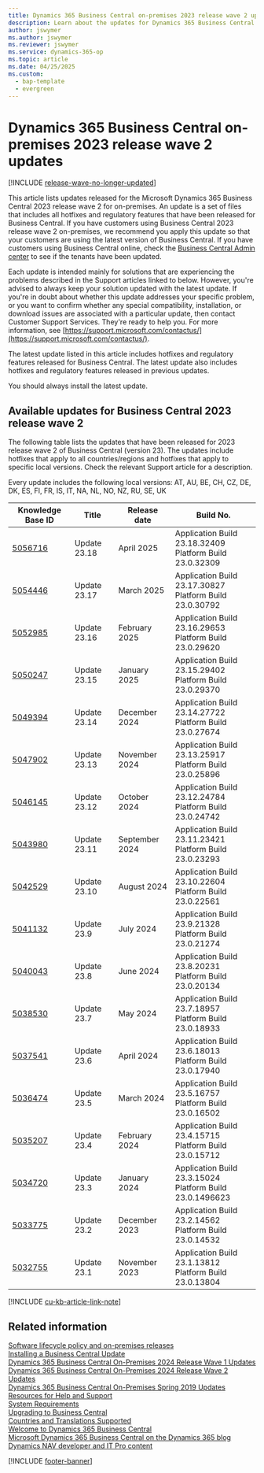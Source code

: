 ```yaml
---
title: Dynamics 365 Business Central on-premises 2023 release wave 2 updates
description: Learn about the updates for Dynamics 365 Business Central 2023 Release Wave 2 on-premises deployments.
author: jswymer
ms.author: jswymer
ms.reviewer: jswymer
ms.service: dynamics-365-op
ms.topic: article
ms.date: 04/25/2025
ms.custom:
  - bap-template
  - evergreen
---
```


# Dynamics 365 Business Central on-premises 2023 release wave 2 updates

[!INCLUDE [release-wave-no-longer-updated](../includes/release-wave-no-longer-updated.md)]

This article lists updates released for the Microsoft Dynamics 365 Business Central 2023 release wave 2 for on-premises. An update is a set of files that includes all hotfixes and regulatory features that have been released for Business Central. If you have customers using Business Central 2023 release wave 2 on-premises, we recommend you apply this update so that your customers are using the latest version of Business Central. If you have customers using Business Central online, check the [Business Central Admin center](../administration/tenant-admin-center.md) to see if the tenants have been updated.  

Each update is intended mainly for solutions that are experiencing the problems described in the Support articles linked to below. However, you're advised to always keep your solution updated with the latest update. If you're in doubt about whether this update addresses your specific problem, or you want to confirm whether any special compatibility, installation, or download issues are associated with a particular update, then contact Customer Support Services. They're ready to help you. For more information, see [https://support.microsoft.com/contactus/](https://support.microsoft.com/contactus/).

The latest update listed in this article includes hotfixes and regulatory features released for Business Central. The latest update also includes hotfixes and regulatory features released in previous updates.  

You should always install the latest update.

## Available updates for Business Central 2023 release wave 2

The following table lists the updates that have been released for 2023 release wave 2 of Business Central (version 23). The updates include hotfixes that apply to all countries/regions and hotfixes that apply to specific local versions. Check the relevant Support article for a description.

Every update includes the following local versions: AT, AU, BE, CH, CZ, DE, DK, ES, FI, FR, IS, IT, NA, NL, NO, NZ, RU, SE, UK

|Knowledge Base ID|Title|Release date  |Build No. |
|-----------------|-----|--------------|----------|
|[5056716](https://support.microsoft.com/help/5056716)|Update 23.18 |April 2025|Application Build 23.18.32409</br>Platform Build 23.0.32309|
|[5054446](https://support.microsoft.com/help/5054446)|Update 23.17 |March 2025|Application Build 23.17.30827</br>Platform Build 23.0.30792|
|[5052985](https://support.microsoft.com/help/5052985)|Update 23.16 |February 2025|Application Build 23.16.29653</br>Platform Build 23.0.29620|
|[5050247](https://support.microsoft.com/help/5050247)|Update 23.15 |January 2025|Application Build 23.15.29402</br>Platform Build 23.0.29370|
|[5049394](https://support.microsoft.com/help/5049394)|Update 23.14 |December 2024|Application Build 23.14.27722</br>Platform Build 23.0.27674|
|[5047902](https://support.microsoft.com/help/5047902)|Update 23.13 |November 2024|Application Build 23.13.25917</br>Platform Build 23.0.25896|
|[5046145](https://support.microsoft.com/help/5046145)|Update 23.12 |October 2024|Application Build 23.12.24784</br>Platform Build 23.0.24742|
|[5043980](https://support.microsoft.com/help/5043980)|Update 23.11 |September 2024|Application Build 23.11.23421</br>Platform Build 23.0.23293|
|[5042529](https://support.microsoft.com/help/5042529)|Update 23.10 |August 2024|Application Build 23.10.22604</br>Platform Build 23.0.22561|
|[5041132](https://support.microsoft.com/help/5041132)|Update 23.9 |July 2024|Application Build 23.9.21328</br>Platform Build 23.0.21274|
|[5040043](https://support.microsoft.com/help/5040043)|Update 23.8 |June 2024|Application Build 23.8.20231</br>Platform Build 23.0.20134|
|[5038530](https://support.microsoft.com/help/5038530)|Update 23.7 |May 2024|Application Build 23.7.18957</br>Platform Build 23.0.18933|
|[5037541](https://support.microsoft.com/help/5037541)|Update 23.6 |April 2024|Application Build 23.6.18013</br>Platform Build 23.0.17940|
|[5036474](https://support.microsoft.com/help/5036474)|Update 23.5 |March 2024|Application Build 23.5.16757</br>Platform Build 23.0.16502|
|[5035207](https://support.microsoft.com/help/5035207)|Update 23.4 |February 2024|Application Build 23.4.15715</br>Platform Build 23.0.15712|
|[5034720](https://support.microsoft.com/help/5034720)|Update 23.3 |January 2024|Application Build 23.3.15024</br>Platform Build 23.0.1496623|
|[5033775](https://support.microsoft.com/help/5033775)|Update 23.2 |December 2023|Application Build 23.2.14562 </br>Platform Build 23.0.14532|
|[5032755](https://support.microsoft.com/help/5032755)|Update 23.1 |November 2023|Application Build 23.1.13812 </br>Platform Build 23.0.13804|

[!INCLUDE [cu-kb-article-link-note](../includes/cu-kb-article-link-note.md)]

## Related information

[Software lifecycle policy and on-premises releases](../terms/lifecycle-policy-on-premises.md)  
[Installing a Business Central Update](../upgrade/upgrading-cumulative-update-v23.md)  
[Dynamics 365 Business Central On-Premises 2024 Release Wave 1 Updates](update-versions-24.md)  
[Dynamics 365 Business Central On-Premises 2024 Release Wave 2 Updates](update-versions-25.md)  
[Dynamics 365 Business Central On-Premises Spring 2019 Updates](update-versions-14.md)  
[Resources for Help and Support](../help-and-support.md)  
[System Requirements](system-requirements-business-central-v23.md)  
[Upgrading to Business Central](../upgrade/upgrading-to-business-central.md)  
[Countries and Translations Supported](../compliance/apptest-countries-and-translations.md)  
[Welcome to Dynamics 365 Business Central](/dynamics365/business-central/index)  
[Microsoft Dynamics 365 Business Central on the Dynamics 365 blog](https://www.microsoft.com/dynamics-365/blog/it-professional/product/dynamics-365-business-central/)  
[Dynamics NAV developer and IT Pro content](/dynamics-nav/index)

[!INCLUDE [footer-banner](../includes/footer-banner.md)]
